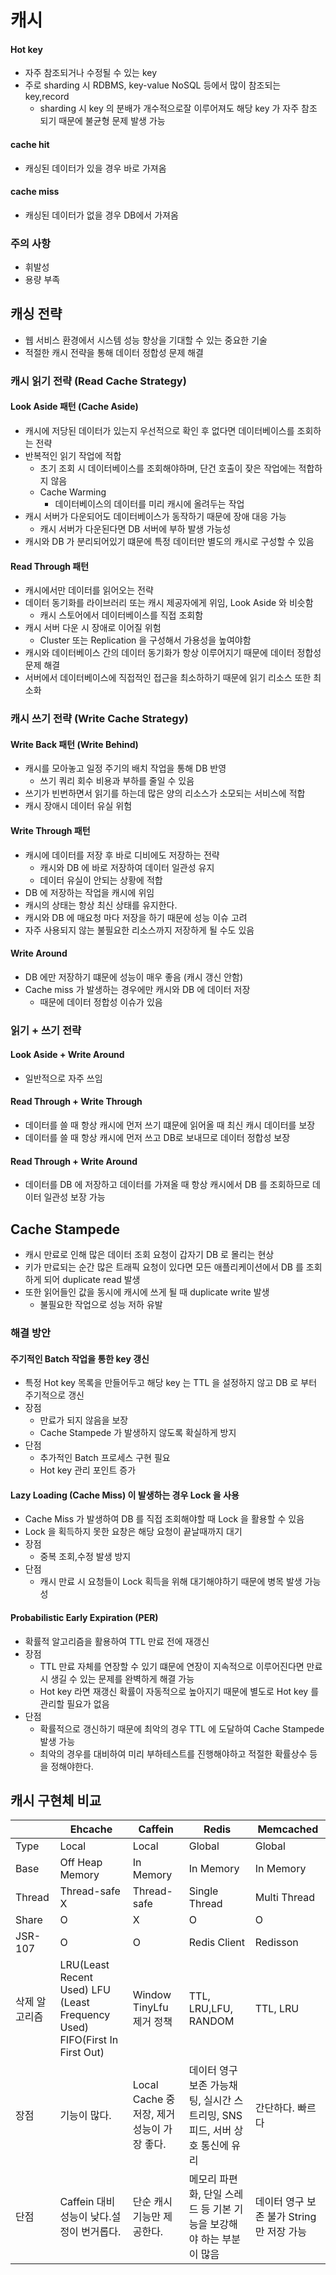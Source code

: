 # 캐시

#### Hot key

- 자주 참조되거나 수정될 수 있는 key
- 주로 sharding 시 RDBMS, key-value NoSQL 등에서 많이 참조되는 key,record
    - sharding 시 key 의 분배가 개수적으로잘 이루어져도 해당 key 가 자주 참조 되기 때문에 불균형 문제 발생 가능

#### cache hit

- 캐싱된 데이터가 있을 경우 바로 가져옴

#### cache miss

- 캐싱된 데이터가 없을 경우 DB에서 가져옴

### 주의 사항

- 휘발성
- 용량 부족

## 캐싱 전략

- 웹 서비스 환경에서 시스템 성능 향상을 기대할 수 있는 중요한 기술
- 적절한 캐시 전략을 통해 데이터 정합성 문제 해결

### 캐시 읽기 전략 (Read Cache Strategy)

#### Look Aside 패턴 (Cache Aside)

- 캐시에 저당된 데이터가 있는지 우선적으로 확인 후 없다면 데이터베이스를 조회하는 전략
- 반복적인 읽기 작업에 적합
    - 초기 조회 시 데이터베이스를 조회해야하며, 단건 호출이 잦은 작업에는 적합하지 않음
    - Cache Warming
        - 데이터베이스의 데이터를 미리 캐시에 올려두는 작업
- 캐시 서버가 다운되어도 데이터베이스가 동작하기 때문에 장애 대응 가능
    - 캐시 서버가 다운된다면 DB 서버에 부하 발생 가능성
- 캐시와 DB 가 분리되어있기 떄문에 특정 데이터만 별도의 캐시로 구성할 수 있음

#### Read Through 패턴

- 캐시에서만 데이터를 읽어오는 전략
- 데이터 동기화를 라이브러리 또는 캐시 제공자에게 위임, Look Aside 와 비슷함
    - 캐시 스토어에서 데이터베이스를 직접 조회함
- 캐시 서버 다운 시 장애로 이어질 위험
    - Cluster 또는 Replication 을 구성해서 가용성을 높여야함
- 캐시와 데이터베이스 간의 데이터 동기화가 항상 이루어지기 때문에 데이터 정합성 문제 해결
- 서버에서 데이터베이스에 직접적인 접근을 최소하하기 때문에 읽기 리소스 또한 최소화

### 캐시 쓰기 전략 (Write Cache Strategy)

#### Write Back 패턴 (Write Behind)

- 캐시를 모아놓고 일정 주기의 배치 작업을 통해 DB 반영
    - 쓰기 쿼리 회수 비용과 부하를 줄일 수 있음
- 쓰기가 빈번하면서 읽기를 하는데 많은 양의 리소스가 소모되는 서비스에 적합
- 캐시 장애시 데이터 유실 위험

#### Write Through 패턴

- 캐시에 데이터를 저장 후 바로 디비에도 저장하는 전략
    - 캐시와 DB 에 바로 저장하여 데이터 일관성 유지
    - 데이터 유실이 안되는 상황에 적합
- DB 에 저장하는 작업을 캐시에 위임
- 캐시의 상태는 항상 최신 상태를 유지한다.
- 캐시와 DB 에 매요청 마다 저장을 하기 때문에 성능 이슈 고려
- 자주 사용되지 않는 불필요한 리소스까지 저장하게 될 수도 있음

#### Write Around

- DB 에만 저장하기 떄문에 성능이 매우 좋음 (캐시 갱신 안함)
- Cache miss 가 발생하는 경우에만 캐시와 DB 에 데이터 저장
    - 때문에 데이터 정합성 이슈가 있음

### 읽기 + 쓰기 전략

#### Look Aside + Write Around

- 일반적으로 자주 쓰임

#### Read Through + Write Through

- 데이터를 쓸 때 항상 캐시에 먼저 쓰기 떄문에 읽어올 때 최신 캐시 데이터를 보장
- 데이터를 쓸 때 항상 캐시에 먼저 쓰고 DB로 보내므로 데이터 정합성 보장

#### Read Through + Write Around

- 데이터를 DB 에 저장하고 데이터를 가져올 때 항상 캐시에서 DB 를 조회하므로 데이터 일관성 보장 가능

## Cache Stampede

- 캐시 만료로 인해 많은 데이터 조회 요청이 갑자기 DB 로 몰리는 현상
- 키가 만료되는 순간 많은 트래픽 요청이 있다면 모든 애플리케이션에서 DB 를 조회하게 되어 duplicate read 발생
- 또한 읽어들인 값을 동시에 캐시에 쓰게 될 때 duplicate write 발생
    - 불필요한 작업으로 성능 저하 유발

### 해결 방안

#### 주기적인 Batch 작업을 통한 key 갱신

- 특정 Hot key 목록을 만들어두고 해당 key 는 TTL 을 설정하지 않고 DB 로 부터 주기적으로 갱신
- 장점
    - 만료가 되지 않음을 보장
    - Cache Stampede 가 발생하지 않도록 확실하게 방지
- 단점
    - 추가적인 Batch 프로세스 구현 필요
    - Hot key 관리 포인트 증가

#### Lazy Loading (Cache Miss) 이 발생하는 경우 Lock 을 사용

- Cache Miss 가 발생하여 DB 를 직접 조회해야할 때 Lock 을 활용할 수 있음
- Lock 을 획득하지 못한 요창은 해당 요청이 끝날때까지 대기
- 장점
    - 중복 조회,수정 발생 방지
- 단점
    - 캐시 만료 시 요청들이 Lock 획득을 위해 대기해야하기 때문에 병목 발생 가능성

#### Probabilistic Early Expiration (PER)

- 확률적 알고리즘을 활용하여 TTL 만료 전에 재갱신
- 장점
    - TTL 만료 자체를 연장할 수 있기 떄문에 연장이 지속적으로 이루어진다면 만료 시 생길 수 있는 문제를 완벽하게 해결 가능
    - Hot key 라면 재갱신 확률이 자동적으로 높아지기 때문에 별도로 Hot key 를 관리할 필요가 없음
- 단점
    - 확률적으로 갱신하기 때문에 최악의 경우 TTL 에 도달하여 Cache Stampede 발생 가능
    - 최악의 경우를 대비하여 미리 부하테스트를 진행해야하고 적절한 확률상수 등을 정해야한다.

## 캐시 구현체 비교

|         | Ehcache                                                                    | 	Caffein                        | 	Redis                                         | 	Memcached                 |
|---------|----------------------------------------------------------------------------|---------------------------------|------------------------------------------------|----------------------------|
| Type    | Local                                                                      | Local                           | Global                                         | Global                     |
| Base    | Off Heap Memory                                                            | In Memory                       | In Memory                                      | In Memory                  |
| Thread  | Thread-safe X                                                              | Thread-safe                     | Single Thread                                  | Multi Thread               |
| Share   | O                                                                          | X                               | O                                              | O                          |
| JSR-107 | O                                                                          | O                               | Redis Client                                   | Redisson                   |?|
| 삭제 알고리즘 | LRU(Least Recent Used) LFU (Least Frequency Used) FIFO(First In First Out) | Window TinyLfu 제거 정책            | TTL, LRU,LFU, RANDOM                           | TTL, LRU                   |
| 장점      | 기능이 많다.                                                                    | Local Cache 중 저장, 제거 성능이 가장 좋다. | 데이터 영구 보존 가능채팅, 실시간 스트리밍, SNS 피드, 서버 상호 통신에 유리 | 간단하다. 빠르다                  |
| 단점      | Caffein 대비 성능이 낮다.설정이 번거롭다.                                                | 단순 캐시 기능만 제공한다.                 | 메모리 파편화, 단일 스레드 등 기본 기능을 보강해야 하는 부분이 많음        | 데이터 영구 보존 불가 String만 저장 가능 |